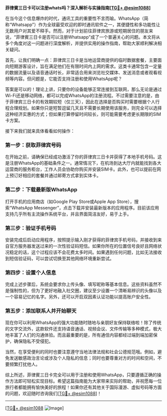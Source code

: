 **菲律賓三日卡可以注册whats吗？深入解析与实操指南[[TG💪+ @esim1088](https://t.me/s/esim1088)]**

在当今这个信息爆炸的时代，通讯工具的重要性不言而喻。WhatsApp（简称“Whatsapp”）作为全球最受欢迎的即时通讯软件之一，其便捷性和多功能性让无数用户对其爱不释手。然而，对于计划前往菲律宾旅游或短期居住的朋友来说，“菲律賓三日卡是否可以注册Whatsapp”成了一个普遍关心的问题。本文将从多个角度对这一问题进行深度解析，并提供实用的操作指南，帮助大家顺利解决相关疑问。

首先，让我们明确一点：菲律宾三日卡是当地运营商提供的临时数据套餐，主要面向短期游客设计，旨在满足他们在有限时间内上网的需求。这类卡通常包含一定量的数据流量以及语音通话时长，非常适合用来浏览社交媒体、发送消息或者观看视频等内容。但问题是，它能否支持注册和使用WhatsApp呢？

答案是可以的！理论上讲，只要你的设备能够正常连接到互联网，那么无论是通过Wi-Fi还是移动网络，都可以完成WhatsApp的注册流程。不过需要注意的是，由于菲律宾三日卡的有效期较短（仅三天），因此在选择是否购买时需要根据个人行程合理规划。如果你只是短暂逗留几天且不需要长期使用该服务，则完全可以选择这种经济实惠的方式；但如果打算停留时间较长，则可能需要考虑更长期限的SIM卡方案。

接下来我们就来具体看看如何操作：

### 第一步：获取菲律宾号码

在开始之前，请确保已经成功激活了你的菲律宾三日卡并获得了本地手机号码。这是注册WhatsApp的基础条件之一。通常情况下，在机场到达大厅内就能找到各大运营商的服务柜台，工作人员会协助你购买并安装SIM卡。此外，也可以提前在网上预订好相应的套餐并通过邮寄方式拿到实体卡。

### 第二步：下载最新版WhatsApp

打开手机的应用商店（如Google Play Store或Apple App Store），搜索“WhatsApp Messenger”，点击下载并安装最新版本的应用程序。目前该应用支持几乎所有主流操作系统平台，并且界面简洁友好，易于上手。

### 第三步：验证手机号码

安装完成后启动应用程序，按照提示输入刚才获得的菲律宾手机号码，并接收到来自官方服务器发送过来的一次性验证码短信。如果你所在的位置信号良好且网络状况稳定的话，这个过程应该不会花费太多时间。如果遇到任何问题，比如无法接收到短信验证码，可以尝试切换至其他网络环境重新尝试。

### 第四步：设置个人信息

完成上述步骤后，系统会要求你上传头像、填写昵称等基本信息。这些资料虽然不是强制性的，但为了更好地融入社交圈，建议至少设置一个清晰易辨识的头像以及一个容易记忆的名字。另外，还可以开启双因素认证功能以提高账户安全性。

### 第五步：添加联系人并开始聊天

现在你可以利用WhatsApp的强大功能随时随地与亲朋好友保持联络啦！除了传统的文字交流外，这款软件还支持语音通话、视频会议、文件传输等多种模式，极大地丰富了人们的沟通体验。而且最重要的是，所有通信内容都经过端到端加密保护，确保隐私不受侵犯。

当然，在享受便利的同时也要注意遵守当地法律法规和社会公德规范哦。例如，避免发送敏感政治言论或涉及个人隐私的信息；同时也要尊重对方的时间和空间，不要频繁打扰他人。

综上所述，菲律賓三日卡完全可以用于注册和使用WhatsApp，只要遵循正确的操作方法即可轻松实现目标。希望这篇指南能为大家带来实际的帮助，并祝愿每一位旅行者都能拥有愉快美好的旅程！如果你还有其他关于国际漫游、虚拟号码等方面的问题，欢迎随时咨询我们[[TG💪+ @esim1088](https://t.me/s/esim1088)]！

---

[[TG💪+ @esim1088](https://t.me/s/esim1088) ![Image](https://i.postimg.cc/4NQfJmqS/Snipaste-2025-05-13-00-14-12.png)]